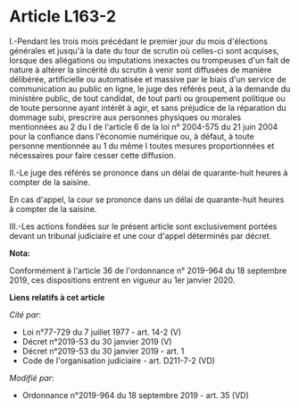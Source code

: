 # Article L163-2

I.-Pendant les trois mois précédant le premier jour du mois d'élections générales et jusqu'à la date du tour de scrutin où
celles-ci sont acquises, lorsque des allégations ou imputations inexactes ou trompeuses d'un fait de nature à altérer la
sincérité du scrutin à venir sont diffusées de manière délibérée, artificielle ou automatisée et massive par le biais d'un
service de communication au public en ligne, le juge des référés peut, à la demande du ministère public, de tout candidat, de
tout parti ou groupement politique ou de toute personne ayant intérêt à agir, et sans préjudice de la réparation du dommage
subi, prescrire aux personnes physiques ou morales mentionnées au 2 du I de l'article 6 de la loi n° 2004-575 du 21 juin 2004
pour la confiance dans l'économie numérique ou, à défaut, à toute personne mentionnée au 1 du même I toutes mesures
proportionnées et nécessaires pour faire cesser cette diffusion. 

II.-Le juge des référés se prononce dans un délai de quarante-huit heures à compter de la saisine. 

En cas d'appel, la cour se prononce dans un délai de quarante-huit heures à compter de la saisine. 

III.-Les actions fondées sur le présent article sont exclusivement portées devant un   tribunal judiciaire et une cour
d'appel déterminés par décret.

**Nota:**

Conformément à l'article 36 de l'ordonnance n° 2019-964 du 18 septembre 2019, ces dispositions entrent en vigueur au 1er
janvier 2020.

**Liens relatifs à cet article**

_Cité par_:

  - Loi n°77-729 du 7 juillet 1977 - art. 14-2 (V)
  - Décret n°2019-53 du 30 janvier 2019 (V)
  - Décret n°2019-53 du 30 janvier 2019 - art. 1
  - Code de l'organisation judiciaire - art. D211-7-2 (VD)

_Modifié par_:

  - Ordonnance n°2019-964 du 18 septembre 2019 - art. 35 (VD)
